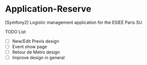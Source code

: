 # Application-Reserve
[Symfony2] Logistic management application for the ESIEE Paris SU

TODO List
- [ ] New/Edit Previs design
- [ ] Event show page
- [ ] Retour de Metro design
- [ ] Improve design in general
